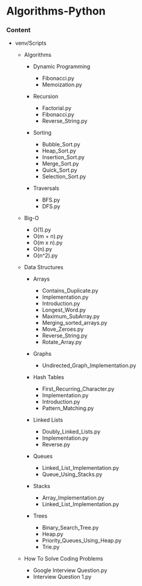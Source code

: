 # Algorithms-Python

### Content
- venv/Scripts
  - Algorithms
    - Dynamic Programming
      - Fibonacci.py
      - Memoization.py
      
    - Recursion
      - Factorial.py
      - Fibonacci.py
      - Reverse_String.py
    
    - Sorting
      - Bubble_Sort.py
      - Heap_Sort.py
      - Insertion_Sort.py
      - Merge_Sort.py
      - Quick_Sort.py
      - Selection_Sort.py
    
    - Traversals
      - BFS.py
      - DFS.py
  
  - Big-O
    - O(1).py
    - O(m + n).py
    - O(m x n).py
    - O(n).py
    - O(n^2).py
  
  - Data Structures
    - Arrays
      - Contains_Duplicate.py
      - Implementation.py
      - Introduction.py
      - Longest_Word.py
      - Maximum_SubArray.py
      - Merging_sorted_arrays.py
      - Move_Zeroes.py
      - Reverse_String.py
      - Rotate_Array.py
  
    - Graphs
      - Undirected_Graph_Implementation.py
    
    - Hash Tables
      - First_Recurring_Character.py
      - Implementation.py
      - Introduction.py
      - Pattern_Matching.py
    
    - Linked Lists
      - Doubly_Linked_Lists.py
      - Implementation.py
      - Reverse.py
    
    - Queues
      - Linked_List_Implementation.py
      - Queue_Using_Stacks.py
    
    - Stacks
      - Array_Implementation.py
      - Linked_List_Implementation.py
    
    - Trees
      - Binary_Search_Tree.py
      - Heap.py
      - Priority_Queues_Using_Heap.py
      - Trie.py
  
  - How To Solve Coding Problems
    - Google Interview Question.py
    - Interview Question 1.py
